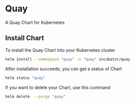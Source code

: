 # Quay 
A Quay Chart for Kubernetes

## Install Chart
To install the Quay Chart into your Kubernetes cluster

```bash
helm install --namespace "quay" -n "quay" incubator/quay
```

After installation succeeds, you can get a status of Chart

```bash
helm status "quay"
```

If you want to delete your Chart, use this command
```bash
helm delete  --purge "quay"
```
